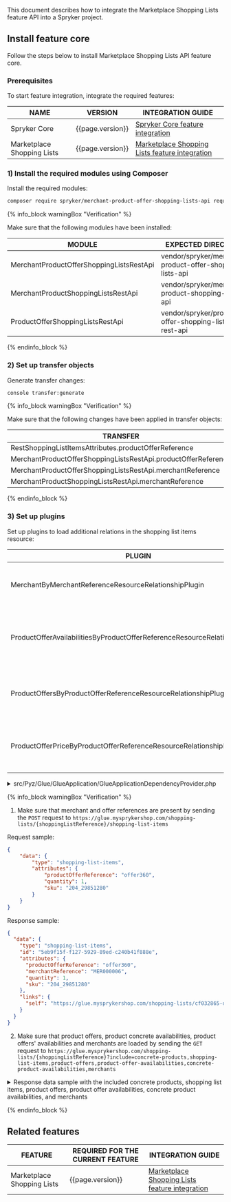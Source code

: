 This document describes how to integrate the Marketplace Shopping Lists feature API into a Spryker project.

## Install feature core

Follow the steps below to install Marketplace Shopping Lists API feature core.

### Prerequisites

To start feature integration, integrate the required features:

| NAME | VERSION | INTEGRATION GUIDE |
| - | - | - |
| Spryker Core | {{page.version}} |  [Spryker Core feature integration](/docs/pbc/all/miscellaneous/{{page.version}}/install-and-upgrade/install-the-spryker-core-feature.html)
| Marketplace Shopping Lists | {{page.version}} | [Marketplace Shopping Lists feature integration](/docs/pbc/all/shopping-list-and-wishlist/{{page.version}}/marketplace/install-and-upgrade/install-features/install-the-marketplace-shopping-lists-feature.html)

### 1) Install the required modules using Composer

Install the required modules:

```bash
composer require spryker/merchant-product-offer-shopping-lists-api require spryker/merchant-product-shopping-lists-api require spryker/product-offer-shopping-lists-rest-api
```

{% info_block warningBox "Verification" %}

Make sure that the following modules have been installed:

| MODULE | EXPECTED DIRECTORY |
|-|-|
| MerchantProductOfferShoppingListsRestApi | vendor/spryker/merchant-product-offer-shopping-lists-api |
| MerchantProductShoppingListsRestApi | vendor/spryker/merchant-product-shopping-lists-api |
| ProductOfferShoppingListsRestApi | vendor/spryker/product-offer-shopping-lists-rest-api |

{% endinfo_block %}

### 2) Set up transfer objects

Generate transfer changes:

```bash
console transfer:generate
```

{% info_block warningBox "Verification" %}

Make sure that the following changes have been applied in transfer objects:

| TRANSFER | TYPE | EVENT | PATH |
|-|-|-|-|
| RestShoppingListItemsAttributes.productOfferReference | property | Created | src/Generated/Shared/Transfer/RestShoppingListItemsAttributesTransfer.php |
| MerchantProductOfferShoppingListsRestApi.productOfferReference | property | Created | src/Generated/Shared/Transfer/RestShoppingListItemsAttributesTransfer.php |
| MerchantProductOfferShoppingListsRestApi.merchantReference | property | Created | src/Generated/Shared/Transfer/RestShoppingListItemsAttributesTransfer.php |
| MerchantProductShoppingListsRestApi.merchantReference | property | Created | src/Generated/Shared/Transfer/RestShoppingListItemsAttributesTransfer.php |

{% endinfo_block %}

### 3) Set up plugins

Set up plugins to load additional relations in the shopping list items resource:

| PLUGIN | SPECIFICATION | PREREQUISITES | NAMESPACE |
|-|-|-|-|
| MerchantByMerchantReferenceResourceRelationshipPlugin | Adds `merchant` resources as relationship by the product offer reference.                     |   | Spryker\Glue\MerchantsRestApi\Plugin\GlueApplication |
| ProductOfferAvailabilitiesByProductOfferReferenceResourceRelationshipPlugin | Adds `product offer availabilities` resources as relationship by the product offer reference. |   | Spryker\Glue\ProductOfferAvailabilitiesRestApi\Plugin\GlueApplication |
| ProductOffersByProductOfferReferenceResourceRelationshipPlugin | Adds `product offers` resources as relationship by the product offer reference.               |   | Spryker\Glue\ProductOffersRestApi\Plugin\GlueApplication |
| ProductOfferPriceByProductOfferReferenceResourceRelationshipPlugin | Adds `product offer prices` resources as relationship the by the product offer reference.         |   | Spryker\Glue\ProductOfferPricesRestApi\Plugin\GlueApplication |

<details><summary markdown='span'>src/Pyz/Glue/GlueApplication/GlueApplicationDependencyProvider.php</summary>

```php
<?php

namespace Pyz\Glue\GlueApplication;

use Spryker\Glue\MerchantProductOffersRestApi\Plugin\GlueApplication\ProductOffersByProductOfferReferenceResourceRelationshipPlugin;

class GlueApplicationDependencyProvider extends SprykerGlueApplicationDependencyProvider
{
    /**
     * {@inheritDoc}
     *
     * @param \Spryker\Glue\GlueApplicationExtension\Dependency\Plugin\ResourceRelationshipCollectionInterface $resourceRelationshipCollection
     *
     * @return \Spryker\Glue\GlueApplicationExtension\Dependency\Plugin\ResourceRelationshipCollectionInterface
     */
    protected function getResourceRelationshipPlugins(
        ResourceRelationshipCollectionInterface $resourceRelationshipCollection
    ): ResourceRelationshipCollectionInterface {
        $resourceRelationshipCollection->addRelationship(
            ShoppingListsRestApiConfig::RESOURCE_SHOPPING_LIST_ITEMS,
            new MerchantByMerchantReferenceResourceRelationshipPlugin(),
        );

        $resourceRelationshipCollection->addRelationship(
            ShoppingListsRestApiConfig::RESOURCE_SHOPPING_LIST_ITEMS,
            new ProductOfferAvailabilitiesByProductOfferReferenceResourceRelationshipPlugin(),
        );

        $resourceRelationshipCollection->addRelationship(
            ShoppingListsRestApiConfig::RESOURCE_SHOPPING_LIST_ITEMS,
            new ProductOffersByProductOfferReferenceResourceRelationshipPlugin(),
        );

        $resourceRelationshipCollection->addRelationship(
            ShoppingListsRestApiConfig::RESOURCE_SHOPPING_LIST_ITEMS,
            new ProductOfferPriceByProductOfferReferenceResourceRelationshipPlugin(),
        );

        return $resourceRelationshipCollection;
    }
}
```
</details>

{% info_block warningBox "Verification" %}

1. Make sure that merchant and offer references are present by sending the `POST` request to `https://glue.mysprykershop.com/shopping-lists/{shoppingListReference}/shopping-list-items`

Request sample:

```json
{
    "data": {
        "type": "shopping-list-items",
        "attributes": {
            "productOfferReference": "offer360",
            "quantity": 1,            
            "sku": "204_29851280"
        }
    }
}
```

Response sample:

```json
{
  "data": {
    "type": "shopping-list-items",
    "id": "5eb9f15f-f127-5929-89ed-c240b41f888e",
    "attributes": {
      "productOfferReference": "offer360",
      "merchantReference": "MER000006",
      "quantity": 1,
      "sku": "204_29851280"
    },
    "links": {
      "self": "https://glue.mysprykershop.com/shopping-lists/cf032865-d1ad-5e27-803a-423bd15ced66/shopping-list-items/5eb9f15f-f127-5929-89ed-c240b41f888e"
    }
  }
}
```

2. Make sure that product offers, product concrete availabilities, product offers' availabilities and merchants are loaded by sending the `GET` request to `https://glue.mysprykershop.com/shopping-lists/{shoppingListReference}?include=concrete-products,shopping-list-items,product-offers,product-offer-availabilities,concrete-product-availabilities,merchants`

<details><summary markdown='span'>Response data sample with the included concrete products, shopping list items, product offers, product offer availabilities, concrete product availabilities, and merchants</summary>

```json
{
   "data": {
      "type": "shopping-lists",
      "id": "cf032865-d1ad-5e27-803a-423bd15ced66",
      "attributes": {
         "owner": "Sonia Wagner",
         "name": "Laptops",
         "numberOfItems": 16,
         "updatedAt": "2022-02-14 15:10:08.000000",
         "createdAt": "2022-02-14 15:10:08.000000"
      },
      "links": {
         "self": "https://glue.mysprykershop.com/shopping-lists/cf032865-d1ad-5e27-803a-423bd15ced66?include=concrete-products,shopping-list-items,product-offers,product-offer-availabilities,concrete-product-availabilities,merchants"
      },
   },
   "included": [
      {
         "type": "concrete-product-availabilities",
         "id": "134_29759322",
         "attributes": {
            "isNeverOutOfStock": true,
            "availability": true,
            "quantity": "0.0000000000"
         },
         "links": {
            "self": "https://glue.mysprykershop.com/concrete-products/134_29759322/concrete-product-availabilities"
         }
      },

      {
         "type": "concrete-product-availabilities",
         "id": "204_29851280",
         "attributes": {
            "isNeverOutOfStock": false,
            "availability": true,
            "quantity": "1.0000000000"
         },
         "links": {
            "self": "https://glue.mysprykershop.com/concrete-products/204_29851280/concrete-product-availabilities"
         }
      },
      {
         "type": "merchants",
         "id": "MER000006",
         "attributes": {
            "merchantName": "Sony Experts",
            "merchantUrl": "/en/merchant/sony-experts",
            "contactPersonRole": "Brand Manager",
            "contactPersonTitle": "Ms",
            "contactPersonFirstName": "Michele",
            "contactPersonLastName": "Nemeth",
            "contactPersonPhone": "030/123456789",
            "logoUrl": "https://d2s0ynfc62ej12.cloudfront.net/merchant/sonyexperts-logo.png",
            "publicEmail": "support@sony-experts.com",
            "publicPhone": "+49 30 234567691",
            "description": "Capture your moment with the best cameras from Sony. From pocket-size to professional-style, they all pack features to deliver the best quality pictures.Discover the range of Sony cameras, lenses and accessories, and capture your favorite moments with precision and style with the best cameras can offer.",
            "bannerUrl": "https://d2s0ynfc62ej12.cloudfront.net/merchant/sonyexperts-banner.png",
            "deliveryTime": "1-3 days",
            "faxNumber": "+49 30 234567600",
            "legalInformation": {
               "terms": "<p><h3>General Terms</h3><br><br>(1) This privacy policy has been compiled to better serve those who are concerned with how their 'Personally identifiable information' (PII) is being used online. PII, as used in US privacy law and information security, is information that can be used on its own or with other information to identify, contact, or locate a single person, or to identify an individual in context. Please read our privacy policy carefully to get a clear understanding of how we collect, use, protect or otherwise handle your Personally Identifiable Information in accordance with our website. <br><br>(2) We do not collect information from visitors of our site or other details to help you with your experience.<br><br><h3>Using your Information</h3><br><br>We may use the information we collect from you when you register, make a purchase, sign up for our newsletter, respond to a survey or marketing communication, surf the website, or use certain other site features in the following ways: <br><br>To personalize user's experience and to allow us to deliver the type of content and product offerings in which you are most interested.<br><br><h3>Protecting visitor information</h3><br><br>Our website is scanned on a regular basis for security holes and known vulnerabilities in order to make your visit to our site as safe as possible. Your personal information is contained behind secured networks and is only accessible by a limited number of persons who have special access rights to such systems, and are required to keep the information confidential. In addition, all sensitive/credit information you supply is encrypted via Secure Socket Layer (SSL) technology.</p>",
               "cancellationPolicy": "You have the right to withdraw from this contract within 14 days without giving any reason. The withdrawal period will expire after 14 days from the day on which you acquire, or a third party other than the carrier and indicated by you acquires, physical possession of the last good. You may use the attached model withdrawal form, but it is not obligatory. To meet the withdrawal deadline, it is sufficient for you to send your communication concerning your exercise of the right of withdrawal before the withdrawal period has expired.",
               "imprint": "<p>Sony Experts<br><br>Matthias-Pschorr-Straße 1<br>80336 München<br>DE<br><br>Phone: 030 1234567<br>Email: support@sony-experts.com<br><br>Represented by<br>Managing Director: Max Mustermann<br>Register Court: Munich<br>Register Number: HYY 134306<br></p>",
               "dataPrivacy": "Sony Experts values the privacy of your personal data."
            },
            "categories": []
         },
         "links": {
            "self": "https://glue.mysprykershop.com/merchants/MER000006"
         }
      },
      {
          "type": "product-offer-availabilities",
         "id": "offer360",
         "attributes": {
          "isNeverOutOfStock": true,
            "availability": true,
            "quantity": "0.0000000000"
         },
         "links": {
          "self": "https://glue.mysprykershop.com/product-offers/offer360/product-offer-availabilities"
         }
      }
   ]
}
```
</details>

{% endinfo_block %}

## Related features

| FEATURE | REQUIRED FOR THE CURRENT FEATURE | INTEGRATION GUIDE |
| - | - | - |
| Marketplace Shopping Lists | {{page.version}} | [Marketplace Shopping Lists feature integration](/docs/pbc/all/shopping-list-and-wishlist/{{page.version}}/marketplace/install-and-upgrade/install-features/install-the-marketplace-shopping-lists-feature.html)  |
